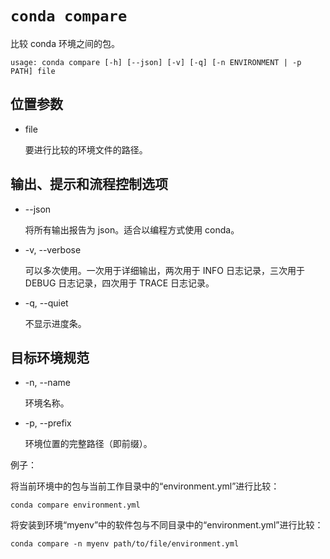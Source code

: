 # `conda compare`

比较 conda 环境之间的包。

```
usage: conda compare [-h] [--json] [-v] [-q] [-n ENVIRONMENT | -p PATH] file
```

## 位置参数

- file

  要进行比较的环境文件的路径。

## 输出、提示和流程控制选项

- --json

  将所有输出报告为 json。适合以编程方式使用 conda。

- -v, --verbose

  可以多次使用。一次用于详细输出，两次用于 INFO 日志记录，三次用于 DEBUG 日志记录，四次用于 TRACE 日志记录。

- -q, --quiet

  不显示进度条。

## 目标环境规范

- -n, --name

  环境名称。

- -p, --prefix

  环境位置的完整路径（即前缀）。

例子：

将当前环境中的包与当前工作目录中的“environment.yml”进行比较：

```
conda compare environment.yml
```

将安装到环境“myenv”中的软件包与不同目录中的“environment.yml”进行比较：

```
conda compare -n myenv path/to/file/environment.yml
```
